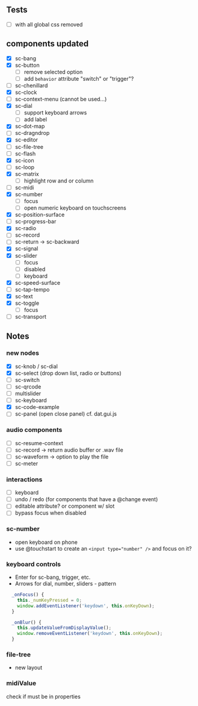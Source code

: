 ## Tests

- [ ] with all global css removed

## components updated

- [x] sc-bang
- [x] sc-button
  + [ ] remove selected option
  + [ ] add `behavior` attribute "switch" or "trigger"?
- [ ] sc-chenillard
- [x] sc-clock
- [ ] sc-context-menu (cannot be used...)
- [x] sc-dial
  + [ ] support keyboard arrows
  + [ ] add label
- [x] sc-dot-map
- [ ] sc-dragndrop
- [x] sc-editor
- [ ] sc-file-tree
- [ ] sc-flash
- [x] sc-icon
- [ ] sc-loop
- [x] sc-matrix
  + [ ] highlight row and or column
- [ ] sc-midi
- [x] sc-number
  + [ ] focus
  + [ ] open numeric keyboard on touchscreens
- [x] sc-position-surface
- [ ] sc-progress-bar
- [x] sc-radio
- [ ] sc-record
- [ ] sc-return -> sc-backward
- [x] sc-signal
- [x] sc-slider 
  + [ ] focus
  + [ ] disabled
  + [ ] keyboard
- [x] sc-speed-surface
- [ ] sc-tap-tempo
- [x] sc-text
- [x] sc-toggle
  + [ ] focus
- [ ] sc-transport

## Notes

### new nodes

- [x] sc-knob / sc-dial
- [x] sc-select (drop down list, radio or buttons)
- [ ] sc-switch
- [ ] sc-qrcode
- [ ] multislider
- [ ] sc-keyboard
- [x] sc-code-example
- [ ] sc-panel (open close panel) cf. dat.gui.js

### audio components
- [ ] sc-resume-context
- [ ] sc-record -> return audio buffer or .wav file
- [ ] sc-waveform -> option to play the file
- [ ] sc-meter

### interactions

- [ ] keyboard
- [ ] undo / redo (for components that have a @change event)
- [ ] editable attribute? or component w/ slot
- [ ] bypass focus when disabled

### sc-number

- open keyboard on phone
- use @touchstart to create an `<input type="number" />` and focus on it?

### keyboard controls

- Enter for sc-bang, trigger, etc.
- Arrows for dial, number, sliders - pattern

```js
  _onFocus() {
    this._numKeyPressed = 0;
    window.addEventListener('keydown', this.onKeyDown);
  }

  _onBlur() {
    this.updateValueFromDisplayValue();
    window.removeEventListener('keydown', this.onKeyDown);
  }
```

### file-tree

- new layout

### midiValue

check if must be in properties
